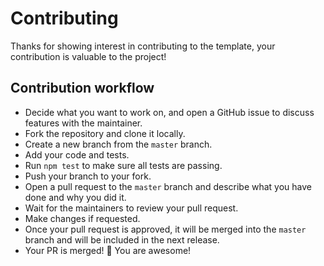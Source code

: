 # Contributing

Thanks for showing interest in contributing to the template, your contribution is valuable to the project!

## Contribution workflow

- Decide what you want to work on, and open a GitHub issue to discuss features with the maintainer.
- Fork the repository and clone it locally.
- Create a new branch from the `master` branch.
- Add your code and tests.
- Run `npm test` to make sure all tests are passing.
- Push your branch to your fork.
- Open a pull request to the `master` branch and describe what you have done and why you did it.
- Wait for the maintainers to review your pull request.
- Make changes if requested.
- Once your pull request is approved, it will be merged into the `master` branch and will be included in the next release.
- Your PR is merged! 🎉 You are awesome!
